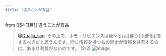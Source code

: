 ```yaml
---
title: "違うことが有益"
---
```


from [[54日目]]
違うことが有益
> [@Qualia_san](https://twitter.com/Qualia_san/status/1604863253015801856?s=20&t=AurMx9N3nqtGmczfiFCzTg): その上で、ホモ・サピエンスは我々とは[[違う]][[進化]]をするべきだと思うんです。同じ情報を持つもの同士が情報を共有するのは、あまり利益がないのです。 (2/2)
> ![image](https://pbs.twimg.com/media/FkWeEigVUAAKCO7.png)
